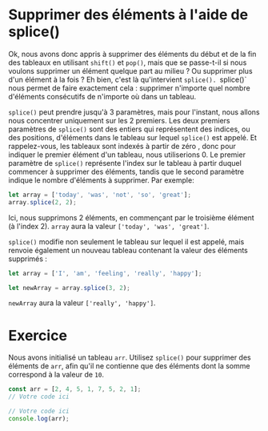 # Supprimer des éléments à l'aide de splice()

Ok, nous avons donc appris à supprimer des éléments du début et de la fin des tableaux en utilisant `shift()` et `pop()`, 
mais que se passe-t-il si nous voulons supprimer un élément quelque part au milieu ? Ou supprimer plus d'un élément à la fois ? 
Eh bien, c'est là qu'intervient `splice(). `splice()` nous permet de faire exactement cela : supprimer n'importe quel nombre d'éléments consécutifs de n'importe où dans un tableau.

`splice()` peut prendre jusqu'à 3 paramètres, mais pour l'instant, nous allons nous concentrer uniquement sur les 2 premiers. 
Les deux premiers paramètres de `splice()` sont des entiers qui représentent des indices, ou des positions, d'éléments dans le tableau sur lequel `splice()` est appelé. 
Et rappelez-vous, les tableaux sont indexés à partir de zéro , donc pour indiquer le premier élément d'un tableau, nous utiliserions 0. Le premier paramètre de `splice()` représente 
l'index sur le tableau à partir duquel commencer à supprimer des éléments, tandis que le second paramètre indique le nombre d'éléments à supprimer. Par exemple:

```js
let array = ['today', 'was', 'not', 'so', 'great'];
array.splice(2, 2);
```

Ici, nous supprimons 2 éléments, en commençant par le troisième élément (à l'index 2). `array` aura la valeur `['today', 'was', 'great']`.

`splice()` modifie non seulement le tableau sur lequel il est appelé, mais renvoie également un nouveau tableau contenant la valeur des éléments supprimés :

```js
let array = ['I', 'am', 'feeling', 'really', 'happy'];

let newArray = array.splice(3, 2);
```

`newArray` aura la valeur `['really', 'happy']`.

# Exercice

Nous avons initialisé un tableau `arr`. Utilisez `splice()` pour supprimer des éléments de `arr`, afin qu'il ne contienne que des éléments dont la somme correspond à la valeur de `10`.

```js
const arr = [2, 4, 5, 1, 7, 5, 2, 1];
// Votre code ici

// Votre code ici
console.log(arr);
```

